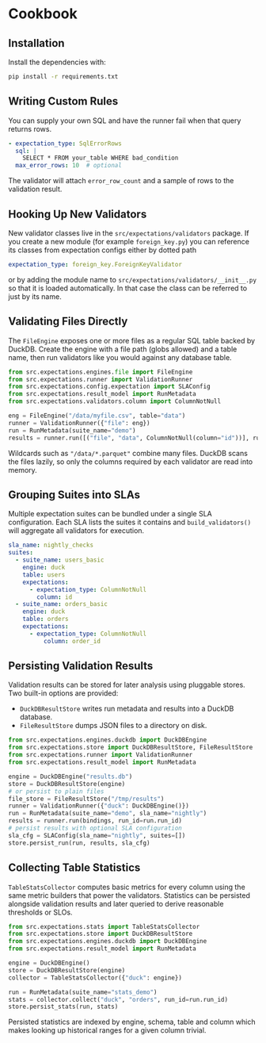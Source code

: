 # Cookbook

## Installation

Install the dependencies with:

```bash
pip install -r requirements.txt
```


## Writing Custom Rules

You can supply your own SQL and have the runner fail when that query returns rows.

```yaml
- expectation_type: SqlErrorRows
  sql: |
    SELECT * FROM your_table WHERE bad_condition
  max_error_rows: 10  # optional
```

The validator will attach `error_row_count` and a sample of rows to the validation result.

## Hooking Up New Validators

New validator classes live in the `src/expectations/validators` package.
If you create a new module (for example `foreign_key.py`) you can reference
its classes from expectation configs either by dotted path

```yaml
expectation_type: foreign_key.ForeignKeyValidator
```

or by adding the module name to `src/expectations/validators/__init__.py` so
that it is loaded automatically.  In that case the class can be referred to
just by its name.

## Validating Files Directly

The `FileEngine` exposes one or more files as a regular SQL table backed by DuckDB.
Create the engine with a file path (globs allowed) and a table name, then run validators
like you would against any database table.

```python
from src.expectations.engines.file import FileEngine
from src.expectations.runner import ValidationRunner
from src.expectations.config.expectation import SLAConfig
from src.expectations.result_model import RunMetadata
from src.expectations.validators.column import ColumnNotNull

eng = FileEngine("/data/myfile.csv", table="data")
runner = ValidationRunner({"file": eng})
run = RunMetadata(suite_name="demo")
results = runner.run([("file", "data", ColumnNotNull(column="id"))], run_id=run.run_id)
```

Wildcards such as `"/data/*.parquet"` combine many files. DuckDB scans the files lazily,
so only the columns required by each validator are read into memory.

## Grouping Suites into SLAs

Multiple expectation suites can be bundled under a single SLA configuration.
Each SLA lists the suites it contains and `build_validators()` will aggregate all
validators for execution.

```yaml
sla_name: nightly_checks
suites:
  - suite_name: users_basic
    engine: duck
    table: users
    expectations:
      - expectation_type: ColumnNotNull
        column: id
  - suite_name: orders_basic
    engine: duck
    table: orders
    expectations:
      - expectation_type: ColumnNotNull
          column: order_id
  ```

## Persisting Validation Results

Validation results can be stored for later analysis using pluggable stores.
Two built-in options are provided:

* `DuckDBResultStore` writes run metadata and results into a DuckDB
  database.
* `FileResultStore` dumps JSON files to a directory on disk.

```python
from src.expectations.engines.duckdb import DuckDBEngine
from src.expectations.store import DuckDBResultStore, FileResultStore
from src.expectations.runner import ValidationRunner
from src.expectations.result_model import RunMetadata

engine = DuckDBEngine("results.db")
store = DuckDBResultStore(engine)
# or persist to plain files
file_store = FileResultStore("/tmp/results")
runner = ValidationRunner({"duck": DuckDBEngine()})
run = RunMetadata(suite_name="demo", sla_name="nightly")
results = runner.run(bindings, run_id=run.run_id)
# persist results with optional SLA configuration
sla_cfg = SLAConfig(sla_name="nightly", suites=[])
store.persist_run(run, results, sla_cfg)
```

## Collecting Table Statistics

`TableStatsCollector` computes basic metrics for every column using the same
metric builders that power the validators. Statistics can be persisted alongside
validation results and later queried to derive reasonable thresholds or SLOs.

```python
from src.expectations.stats import TableStatsCollector
from src.expectations.store import DuckDBResultStore
from src.expectations.engines.duckdb import DuckDBEngine
from src.expectations.result_model import RunMetadata

engine = DuckDBEngine()
store = DuckDBResultStore(engine)
collector = TableStatsCollector({"duck": engine})

run = RunMetadata(suite_name="stats_demo")
stats = collector.collect("duck", "orders", run_id=run.run_id)
store.persist_stats(run, stats)
```

Persisted statistics are indexed by engine, schema, table and column which makes
looking up historical ranges for a given column trivial.
